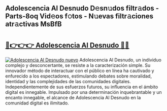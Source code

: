 ## Adolescencia Al Desnudo D𝚎sn𝚞dos filtr𝚊dos - Parts-8oq Vid𝚎os f𝚘tos - N𝚞evas filtr𝚊ciones atr𝚊ctivas MsBfB

# <h2><a href="http://mb0r09.tromn.icu/?c=Adolescencia+Al+Desnudo">🔗👉👉👉 Adolescencia Al Desnudo 🔗🔗</a></h2>

[![Adolescencia Al Desnudo nuevo](https://i.imgur.com/pEAQMta.gif)](http://mb0r09.tromn.icu/?c=Adolescencia+Al+Desnudo)
Adolescencia Al Desnudo, un individuo complejo y desconcertante, se resiste a la caracterización simple. Su innovador método de interactuar con el público en línea ha cautivado y enfurecido a los espectadores, estimulando debates sobre moralidad, identidad y las complejidades de las comunidades digitales. Independientemente de sus esfuerzos futuros, su influencia en el ámbito digital es innegable. Impulsado por una determinación inquebrantable y un encanto innegable, el alcance de Adolescencia Al Desnudo en la comunidad digital es ilimitado.
